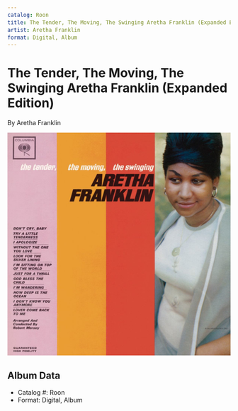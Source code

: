 ```yaml
---
catalog: Roon
title: The Tender, The Moving, The Swinging Aretha Franklin (Expanded Edition)
artist: Aretha Franklin
format: Digital, Album
---
```


# The Tender, The Moving, The Swinging Aretha Franklin (Expanded Edition)

By Aretha Franklin

![](../../assets/albumcovers/Aretha_Franklin-The_Tender__The_Moving__The_Swinging_Aretha_Franklin_Expanded_Edition.png)

## Album Data

- Catalog #: Roon
- Format: Digital, Album

